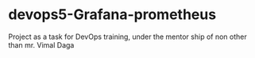 # devops5-Grafana-prometheus
Project as a task for DevOps training, under the mentor ship of non other than mr. Vimal Daga 
